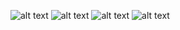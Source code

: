 ![alt text](https://pp.userapi.com/c626124/v626124401/39be5/vHKux62NuyA.jpg)
![alt text](https://cs9.pikabu.ru/post_img/2016/12/18/11/1482084107133233546.jpg)
![alt text](https://cs9.pikabu.ru/post_img/2016/12/18/11/1482084108157759859.jpg)
![alt text](https://cs8.pikabu.ru/post_img/2016/12/18/11/1482084109198636237.jpg)

